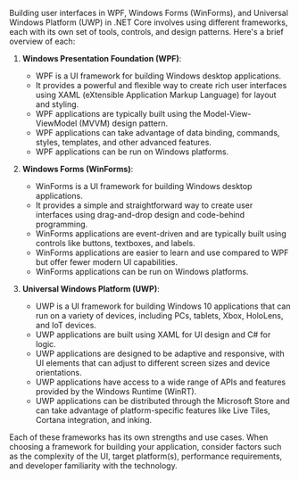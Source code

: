 Building user interfaces in WPF, Windows Forms (WinForms), and Universal Windows Platform (UWP) in .NET Core involves using different frameworks, each with its own set of tools, controls, and design patterns. Here's a brief overview of each:

1. **Windows Presentation Foundation (WPF)**:
   - WPF is a UI framework for building Windows desktop applications.
   - It provides a powerful and flexible way to create rich user interfaces using XAML (eXtensible Application Markup Language) for layout and styling.
   - WPF applications are typically built using the Model-View-ViewModel (MVVM) design pattern.
   - WPF applications can take advantage of data binding, commands, styles, templates, and other advanced features.
   - WPF applications can be run on Windows platforms.

2. **Windows Forms (WinForms)**:
   - WinForms is a UI framework for building Windows desktop applications.
   - It provides a simple and straightforward way to create user interfaces using drag-and-drop design and code-behind programming.
   - WinForms applications are event-driven and are typically built using controls like buttons, textboxes, and labels.
   - WinForms applications are easier to learn and use compared to WPF but offer fewer modern UI capabilities.
   - WinForms applications can be run on Windows platforms.

3. **Universal Windows Platform (UWP)**:
   - UWP is a UI framework for building Windows 10 applications that can run on a variety of devices, including PCs, tablets, Xbox, HoloLens, and IoT devices.
   - UWP applications are built using XAML for UI design and C# for logic.
   - UWP applications are designed to be adaptive and responsive, with UI elements that can adjust to different screen sizes and device orientations.
   - UWP applications have access to a wide range of APIs and features provided by the Windows Runtime (WinRT).
   - UWP applications can be distributed through the Microsoft Store and can take advantage of platform-specific features like Live Tiles, Cortana integration, and inking.

Each of these frameworks has its own strengths and use cases. When choosing a framework for building your application, consider factors such as the complexity of the UI, target platform(s), performance requirements, and developer familiarity with the technology.